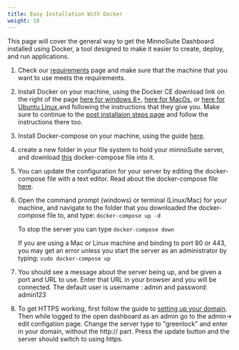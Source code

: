 ```yaml
---
title: Easy Installation With Docker
weight: 10
---
```


This page will cover the general way to get the MinnoSuite Dashboard installed using Docker, a tool designed to make it easier to create, deploy, and run applications.

1.  Check our [requirements](./requirements) page and make sure that the machine that you want to use meets the requirements.  

2.  Install Docker on your machine, using the Docker CE download link on the right of the page [here for windows 8+](https://docs.docker.com/docker-for-windows/install/), [here for MacOs](https://docs.docker.com/docker-for-mac/install/), or [here for Ubuntu Linux](https://docs.docker.com/install/linux/docker-ce/ubuntu/),and following the instructions that they give you.  Make sure to continue to the [post installaion steps page](https://docs.docker.com/install/linux/linux-postinstall/) and follow the instructions there too.

2.  Install Docker-compose on your machine, using the guide [here](https://docs.docker.com/compose/install/).

3.  create a new folder in your file system to hold your minnoSuite server, and download [this](./docker-compose.yml) docker-compose file into it.

4.  You can update the configuration for your server by editing the docker-compose file with a text editor.  Read about the docker-compose file [here](/minnosuitedashboard/useage/configfile).

5.  Open the command prompt (windows) or terminal (Linux/Mac) for your machine, and navigate to the folder that you downloaded the docker-compose file to, and type: 
	`docker-compose up -d`

	To stop the server you can type `docker-compose down`

	If you are using a Mac or Linux machine and binding to port 80 or 443, you may get an error unless you start the server as an administrator by typing:
	`sudo docker-compose up`

6.  You should see a message about the server being up, and be given a port and URL to use.  Enter that URL in your browser and you will be connected.  The default user is username : admin and password: admin123

7.  To get HTTPS working, first follow the guide to [setting up your domain](./domain).  Then while logged to the open dashboard as an admin go to the admin-> edit configation page.  Change the server type to "greenlock" and enter in your domain, without the http:// part.  Press the update button and the server should switch to using https.